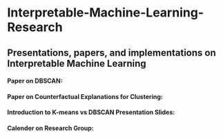 # Interpretable-Machine-Learning-Research
## Presentations, papers, and implementations on Interpretable Machine Learning
#### Paper on DBSCAN: 
#### Paper on Counterfactual Explanations for Clustering:
#### Introduction to K-means vs DBSCAN Presentation Slides: 
#### Calender on Research Group: 
